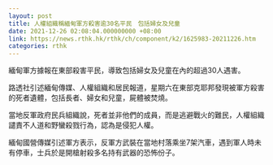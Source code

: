 ```yaml
---
layout: post
title: 人權組織稱緬甸軍方殺害逾30名平民　包括婦女及兒童
date: 2021-12-26 02:08:04.000000000 +08:00
link: https://news.rthk.hk/rthk/ch/component/k2/1625983-20211226.htm
categories: rthk
---
```


緬甸軍方據報在東部殺害平民，導致包括婦女及兒童在內的超過30人遇害。

路透社引述緬甸傳媒、人權組織和居民報道，星期六在東部克耶邦發現被軍方殺害的死者遺體，包括長者、婦女和兒童，屍體被焚燒。

當地反軍政府民兵組織說，死者並非他們的成員，而是逃避戰火的難民，人權組織譴責不人道和野蠻殺戮行為，認為是侵犯人權。

緬甸國營傳媒引述軍方表示，反軍方武裝在當地村落乘坐7架汽車，遇到軍人時未有停車，士兵於是開槍射殺多名持有武器的恐怖份子。
